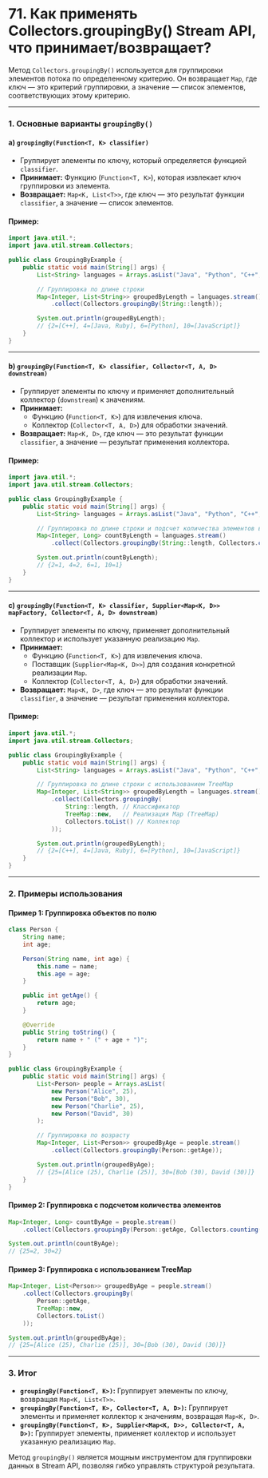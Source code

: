 # 71. Как применять Collectors.groupingBy() Stream API, что принимает/возвращает?

Метод `Collectors.groupingBy()` используется для группировки элементов потока по определенному критерию. Он возвращает `Map`, где ключ — это критерий группировки, а значение — список элементов, соответствующих этому критерию.

---

### **1. Основные варианты `groupingBy()`**

#### a) **`groupingBy(Function<T, K> classifier)`**
- Группирует элементы по ключу, который определяется функцией `classifier`.
- **Принимает:** Функцию (`Function<T, K>`), которая извлекает ключ группировки из элемента.
- **Возвращает:** `Map<K, List<T>>`, где ключ — это результат функции `classifier`, а значение — список элементов.

#### Пример:
```java
import java.util.*;
import java.util.stream.Collectors;

public class GroupingByExample {
    public static void main(String[] args) {
        List<String> languages = Arrays.asList("Java", "Python", "C++", "JavaScript", "Ruby");

        // Группировка по длине строки
        Map<Integer, List<String>> groupedByLength = languages.stream()
            .collect(Collectors.groupingBy(String::length));

        System.out.println(groupedByLength);
        // {2=[C++], 4=[Java, Ruby], 6=[Python], 10=[JavaScript]}
    }
}
```

---

#### b) **`groupingBy(Function<T, K> classifier, Collector<T, A, D> downstream)`**
- Группирует элементы по ключу и применяет дополнительный коллектор (`downstream`) к значениям.
- **Принимает:**
  - Функцию (`Function<T, K>`) для извлечения ключа.
  - Коллектор (`Collector<T, A, D>`) для обработки значений.
- **Возвращает:** `Map<K, D>`, где ключ — это результат функции `classifier`, а значение — результат применения коллектора.

#### Пример:
```java
import java.util.*;
import java.util.stream.Collectors;

public class GroupingByExample {
    public static void main(String[] args) {
        List<String> languages = Arrays.asList("Java", "Python", "C++", "JavaScript", "Ruby");

        // Группировка по длине строки и подсчет количества элементов в каждой группе
        Map<Integer, Long> countByLength = languages.stream()
            .collect(Collectors.groupingBy(String::length, Collectors.counting()));

        System.out.println(countByLength);
        // {2=1, 4=2, 6=1, 10=1}
    }
}
```

---

#### c) **`groupingBy(Function<T, K> classifier, Supplier<Map<K, D>> mapFactory, Collector<T, A, D> downstream)`**
- Группирует элементы по ключу, применяет дополнительный коллектор и использует указанную реализацию `Map`.
- **Принимает:**
  - Функцию (`Function<T, K>`) для извлечения ключа.
  - Поставщик (`Supplier<Map<K, D>>`) для создания конкретной реализации `Map`.
  - Коллектор (`Collector<T, A, D>`) для обработки значений.
- **Возвращает:** `Map<K, D>`, где ключ — это результат функции `classifier`, а значение — результат применения коллектора.

#### Пример:
```java
import java.util.*;
import java.util.stream.Collectors;

public class GroupingByExample {
    public static void main(String[] args) {
        List<String> languages = Arrays.asList("Java", "Python", "C++", "JavaScript", "Ruby");

        // Группировка по длине строки с использованием TreeMap
        Map<Integer, List<String>> groupedByLength = languages.stream()
            .collect(Collectors.groupingBy(
                String::length, // Классификатор
                TreeMap::new,   // Реализация Map (TreeMap)
                Collectors.toList() // Коллектор
            ));

        System.out.println(groupedByLength);
        // {2=[C++], 4=[Java, Ruby], 6=[Python], 10=[JavaScript]}
    }
}
```

---

### **2. Примеры использования**

#### Пример 1: Группировка объектов по полю
```java
class Person {
    String name;
    int age;

    Person(String name, int age) {
        this.name = name;
        this.age = age;
    }

    public int getAge() {
        return age;
    }

    @Override
    public String toString() {
        return name + " (" + age + ")";
    }
}

public class GroupingByExample {
    public static void main(String[] args) {
        List<Person> people = Arrays.asList(
            new Person("Alice", 25),
            new Person("Bob", 30),
            new Person("Charlie", 25),
            new Person("David", 30)
        );

        // Группировка по возрасту
        Map<Integer, List<Person>> groupedByAge = people.stream()
            .collect(Collectors.groupingBy(Person::getAge));

        System.out.println(groupedByAge);
        // {25=[Alice (25), Charlie (25)], 30=[Bob (30), David (30)]}
    }
}
```

#### Пример 2: Группировка с подсчетом количества элементов
```java
Map<Integer, Long> countByAge = people.stream()
    .collect(Collectors.groupingBy(Person::getAge, Collectors.counting()));

System.out.println(countByAge);
// {25=2, 30=2}
```

#### Пример 3: Группировка с использованием TreeMap
```java
Map<Integer, List<Person>> groupedByAge = people.stream()
    .collect(Collectors.groupingBy(
        Person::getAge,
        TreeMap::new,
        Collectors.toList()
    ));

System.out.println(groupedByAge);
// {25=[Alice (25), Charlie (25)], 30=[Bob (30), David (30)]}
```

---

### **3. Итог**

- **`groupingBy(Function<T, K>)`:** Группирует элементы по ключу, возвращая `Map<K, List<T>>`.
- **`groupingBy(Function<T, K>, Collector<T, A, D>)`:** Группирует элементы и применяет коллектор к значениям, возвращая `Map<K, D>`.
- **`groupingBy(Function<T, K>, Supplier<Map<K, D>>, Collector<T, A, D>)`:** Группирует элементы, применяет коллектор и использует указанную реализацию `Map`.

Метод `groupingBy()` является мощным инструментом для группировки данных в Stream API, позволяя гибко управлять структурой результата.
